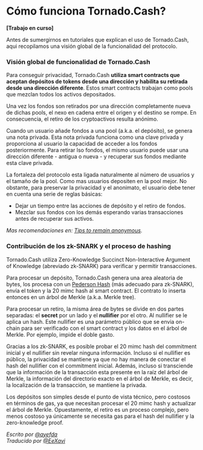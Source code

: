 # Cómo funciona Tornado.Cash?

**\[Trabajo en curso\]**

Antes de sumergirnos en tutoriales que explican el uso de Tornado.Cash, aqui recopilamos una visión global de la funcionalidad del protocolo.

### Visión global de funcionalidad de Tornado.Cash

Para conseguir privacidad, Tornado.Cash **utiliza smart contracts que aceptan depósitos de tokens desde una dirección y habilita su retirada desde una dirección diferente**. Estos smart contracts trabajan como pools que mezclan todos los activos depositados.

Una vez los fondos son retirados por una dirección completamente nueva de dichas pools, el nexo en cadena entre el origen y el destino se rompe. En consecuencia, el retiro de los cryptoactivos resulta anónimo. 

Cuando un usuario añade fondos a una pool \(a.k.a. el depósito\), se genera una nota privada. Esta nota privada funciona como una clave privada y proporciona al usuario la capacidad de acceder a los fondos posteriormente. Para retirar lso fondos, el mismo usuario puede usar una dirección diferente - antigua o nueva - y recuperar sus fondos mediante esta clave privada.

La fortaleza del protocolo esta ligada naturalmente al número de usuarios y el tamaño de la pool. Como mas usuarios depositen en la pool mejor. No obstante, para preservar la privacidad y el anonimato, el usuario debe tener en cuenta una serie de reglas básicas:

* Dejar un tiempo entre las acciones de depósito y el retiro de fondos.
* Mezclar sus fondos con los demás esperando varias transacciones antes de recuperar sus activos. 

_Mas recomendaciones en:_ [_Tips to remain anonymous_](tips-to-remain-anonymous.md)_._

### Contribución de los zk-SNARK y el proceso de hashing

Tornado.Cash utiliza Zero-Knowledge Succinct Non-Interactive Argument of Knowledge \(abreviado zk-SNARK\) para verificar y permitir transacciones.

Para procesar un depósito, Tornado.Cash genera una area aleatoria de bytes, los procesa con un [Pederson Hash](https://iden3-docs.readthedocs.io/en/latest/iden3_repos/research/publications/zkproof-standards-workshop-2/pedersen-hash/pedersen.html) \(más adecuado para zk-SNARK\), envía el token y la 20 mimc hash al smart contract. El contrato lo inserta entonces en un árbol de Merkle \(a.k.a. Merkle tree\).

Para procesar un retiro, la misma área de bytes se divide en dos partes separadas: el **secret** por un lado y el **nullifier** por el otro. Al nullifier se le aplica un hash. Este nullifier es una parámetro público que se envia on-chain para ser verificado con el smart contract y los datos en el árbol de Merkle. Por ejemplo, impide el doble gasto.

Gracias a los zk-SNARK, es posible probar el 20 mimc hash del commitment inicial y el nullifier sin revelar ninguna información. Incluso si el nullifier es público, la privacidad se mantiene ya que no hay manera de conectar el hash del nullifier con el commitment inicial. Además, incluso si transciende que la información de la transacción esta presente en la raíz del árbol de Merkle, la información del directorio exacto en el árbol de Merkle, es decir, la localización de la transacción, se mantiene la privada.

Los depósitos son simples desde el punto de vista técnico, pero costosos en términos de gas, ya que necesitan procesar el 20 mimc hash y actualizar el árbol de Merkle. Opuestamente, el retiro es un proceso complejo, pero menos costoso ya únicamente se necesita gas para el hash del nullifier y la zero-knowledge proof.

_Escrito por_ [_@ayefda_](https://torn.community/u/ayefda)\
_Traducido por_ [_@EeXavi_](https://twitter.com/EeXavi?s=09)

